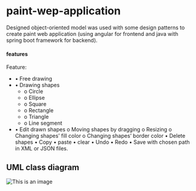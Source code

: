 # paint-wep-application
Designed object-oriented model was used with some design patterns to create paint web application (using angular for frontend and java with spring boot framework for backend).
#### features
Feature:
 - • Free drawing
 - • Drawing shapes
     - o Circle
     - o Ellipse
     - o Square
     - o Rectangle
     - o Triangle
     - o Line segment
 - • Edit drawn shapes
    o Moving shapes by dragging
    o Resizing
    o Changing shapes’ fill color
    o Changing shapes’ border color
  • Delete shapes
  • Copy
  • paste
  • clear
  • Undo
  • Redo
  • Save with chosen path in XML or JSON files.


  
 ## UML class diagram
 ![This is an image](https://user-images.githubusercontent.com/96488115/216956638-124abe59-42f1-4b8b-94b3-629e9f27a2c9.png)
